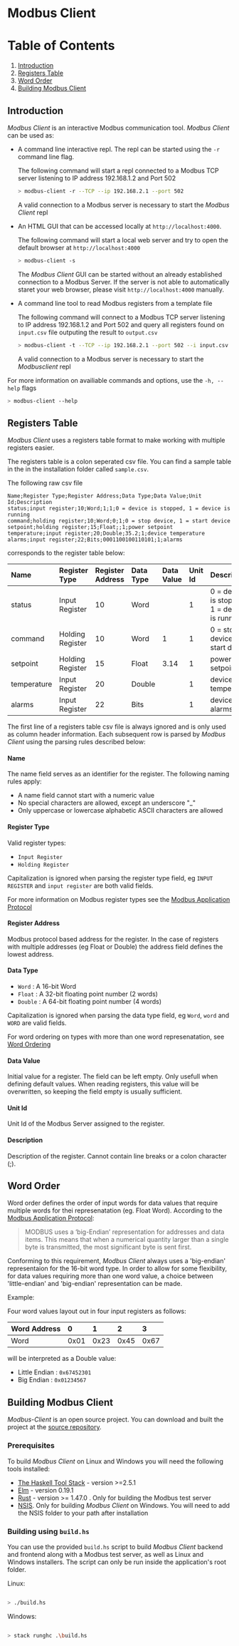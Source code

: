 # Modbus Client

# Table of Contents

1. [Introduction](#introduction)
2. [Registers Table](#register-table)
3. [Word Order](#word-order)
4. [Building Modbus Client](#building-modbus-client)

## Introduction

*Modbus Client* is an interactive Modbus communication tool. *Modbus Client* can be used as:

- A command line interactive repl. The repl can be started using the ``-r`` command line flag.

    The following command will start a repl connected to a Modbus TCP server listening to IP address 192.168.1.2 and Port 502

    ````bash
    > modbus-client -r --TCP --ip 192.168.2.1 --port 502
    ````

    A valid connection to a Modbus server is necessary to start the *Modbus Client* repl

- An HTML GUI that can be accessed locally at ``http://localhost:4000``.

    The following command will start a local web server and try to open the default browser at ``http://localhost:4000``

    ````bash
    > modbus-client -s
    ````

    The *Modbus Client* GUI can be started without an already established connection to a Modbus Server. If the server is not able to automatically staret your web browser, please visit ``http://localhost:4000`` manually.

- A command line tool to read Modbus registers from a template file

    The following command will connect to a Modbus TCP server listening to IP address 192.168.1.2 and Port 502 and query all registers found on ``input.csv`` file outputing the result to ``output.csv``

    ````bash
    > modbus-client -t --TCP --ip 192.168.2.1 --port 502 --i input.csv -o output.csv
    ````

    A valid connection to a Modbus server is necessary to start the *Modbusclient* repl

For more information on availiable commands and options, use the ``-h, --help`` flags

````bash
> modbus-client --help
````

## Registers Table

*Modbus Client* uses a registers table format to make working with multiple registers easier.

The registers table is a colon seperated csv file. You can find a sample table in the in the installation folder called ``sample.csv``.

The following raw csv file

``` csv
Name;Register Type;Register Address;Data Type;Data Value;Unit Id;Description
status;input register;10;Word;1;1;0 = device is stopped, 1 = device is running
command;holding register;10;Word;0;1;0 = stop device, 1 = start device
setpoint;holding register;15;Float;;1;power setpoint
temperature;input register;20;Double;35.2;1;device temperature
alarms;input register;22;Bits;0001100100110101;1;alarms
```

corresponds to the register table below:

| Name          | Register Type     | Register Address | Data Type | Data Value | Unit Id | Description |
| :----         | :-------------    | :----------------| :---------| :----------| :-------| :---------- |
| status        | Input Register    | 10 | Word   |      | 1 | 0 = device is stopped, 1 = device is running |
| command       | Holding Register  | 10 | Word   | 1    | 1 | 0 = stop device, 1 = start device |
| setpoint      | Holding Register  | 15 | Float  | 3.14 | 1 | power setpoint |
| temperature   | Input Register    | 20 | Double |      | 1 | device temperature |
| alarms        | Input Register    | 22 | Bits   |      | 1 | device alarms |

The first line of a registers table csv file is always ignored and is only used as column header information. Each subsequent row is parsed by *Modbus Client* using the parsing rules described below:

#### Name

The name field serves as an identifier for the register. The following naming rules apply:

- A name field cannot start with a numeric value
- No special characters are allowed, except an underscore "_"
- Only uppercase or lowercase alphabetic ASCII characters are allowed

#### Register Type

Valid register types:

- ``Input Register``
- ``Holding Register``

Capitalization is ignored when parsing the register type field, eg ``INPUT REGISTER`` and ``input register`` are both valid fields.

For more information on Modbus register types see the [Modbus Application Protocol](https://www.modbus.org/docs/Modbus_Application_Protocol_V1_1b.pdf)

#### Register Address

Modbus protocol based address for the register. In the case of registers with multiple addresses (eg Float or Double) the address field defines the lowest address.

#### Data Type

- ``Word`` : A 16-bit Word
- ``Float`` : A 32-bit floating point number (2 words)
- ``Double`` : A 64-bit floating point number (4 words)

Capitalization is ignored when parsing the data type field, eg ``Word``, ``word`` and ``WORD`` are valid fields.

For word ordering on types with more than one word represenatation, see [Word Ordering](#word-ordering)

#### Data Value

Initial value for a register. The field can be left empty. Only usefull when defining default values. When reading registers, this value will be overwritten, so keeping the field empty is usually sufficient.

#### Unit Id

Unit Id of the Modbus Server assigned to the register.

#### Description

Description of the register. Cannot contain line breaks or a colon character (;).

## Word Order

Word order defines the order of input words for data values that require multiple words for thei represenatation (eg. Float Word). According to the [Modbus Application Protocol](https://www.modbus.org/docs/Modbus_Application_Protocol_V1_1b.pdf):

>MODBUS  uses  a  ‘big-Endian’  representation  for  addresses  and  data  items.  This  means  that  when  a  numerical  quantity  larger  than  a  single  byte  is  transmitted,  the  most  significant byte is sent first.

Conforming to this requirement, *Modbus Client* always uses a 'big-endian' representaion for the 16-bit word type. In order to allow for some flexibility, for data values requiring more than one word value, a choice between 'little-endian' and 'big-endian' representation can be made.

Example:

Four word values layout out in four input registers as follows:

| Word Address | 0 | 1 | 2 | 3 |
| :--- |:-- | :-- |:-- |:--|
| Word | 0x01 | 0x23 | 0x45 | 0x67  |

will be interpreted as a Double value:

- Little Endian : ``0x67452301``
- Big Endian : ``0x01234567``

## Building Modbus Client

*Modbus-Client* is an open source project. You can download and built the project at the [source repository](https://github.com/3kyro/modbus-client).

### Prerequisites

To build *Modbus Client* on Linux and Windows you will need the following tools installed:

- [The Haskell Tool Stack](https://docs.haskellstack.org/en/stable/README/#how-to-install) - version >=2.5.1
- [Elm](https://guide.elm-lang.org/install/elm.html) - version 0.19.1
- [Rust](https://www.rust-lang.org/tools/install) - version >= 1.47.0 . Only for building the Modbus test server
- [NSIS](https://nsis.sourceforge.io/Download). Only for building *Modbus Client* on Windows. You will need to add the NSIS folder to your path after installation

### Building using `build.hs`

You can use the provided `build.hs` script to build *Modbus Client* backend and frontend along with a Modbus test server, as well as Linux and Windows installers. The script can only be run inside the application's root folder.

Linux:

````bash

> ./build.hs

````

Windows:

````bash

> stack runghc .\build.hs

````
